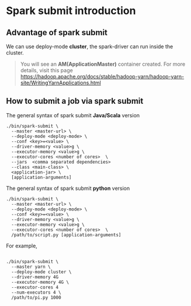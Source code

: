 # Spark submit introduction

## Advantage of spark submit

We can use deploy-mode **cluster**, the spark-driver can run inside the cluster.

> You will see an **AM(ApplicationMaster)** container created. For more details, visit this page https://hadoop.apache.org/docs/stable/hadoop-yarn/hadoop-yarn-site/WritingYarnApplications.html

## How to submit a job via spark submit

The general syntax of spark submit **Java/Scala** version

```shell
./bin/spark-submit \
  --master <master-url> \
  --deploy-mode <deploy-mode> \
  --conf <key>=<value> \
  --driver-memory <value>g \
  --executor-memory <value>g \
  --executor-cores <number of cores>  \
  --jars  <comma separated dependencies>
  --class <main-class> \
  <application-jar> \
  [application-arguments]
```

The general syntax of spark submit **python** version

```shell
./bin/spark-submit \
  --master <master-url> \
  --deploy-mode <deploy-mode> \
  --conf <key>=<value> \
  --driver-memory <value>g \
  --executor-memory <value>g \
  --executor-cores <number of cores>  \
  /path/to/script.py [application-arguments]
```

For example,  
```shell

./bin/spark-submit \
  --master yarn \
  --deploy-mode cluster \
  --driver-memory 4G
  --executor-memory 4G \
  --executor-cores 4
  --num-executors 4 \
  /path/to/pi.py 1000
```

